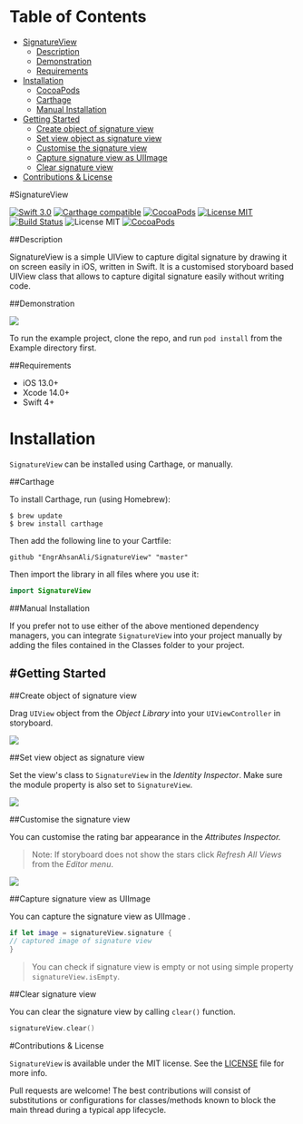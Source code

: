 # Table of Contents

- [SignatureView](#section-id-4)
  - [Description](#section-id-10)
  - [Demonstration](#section-id-16)
  - [Requirements](#section-id-26)
- [Installation](#section-id-32)
  - [CocoaPods](#section-id-37)
  - [Carthage](#section-id-63)
  - [Manual Installation](#section-id-82)
- [Getting Started](#section-id-87)
  - [Create object of signature view](#section-id-90)
  - [Set view object as signature view](#section-id-104)
  - [Customise the signature view](#section-id-112)
  - [Capture signature view as UIImage](#section-id-132)
  - [Clear signature view](#section-id-150)
- [Contributions & License](#section-id-156)


<div id='section-id-4'/>

#SignatureView

[![Swift 3.0](https://img.shields.io/badge/Swift-3.0-orange.svg?style=flat)](https://developer.apple.com/swift/) [![Carthage compatible](https://img.shields.io/badge/Carthage-compatible-4BC51D.svg?style=flat)](https://github.com/Carthage/Carthage) [![CocoaPods](https://img.shields.io/cocoapods/v/SignatureView.svg)](http://cocoadocs.org/docsets/SignatureView) [![License MIT](https://img.shields.io/badge/License-MIT-blue.svg?style=flat)](https://github.com/Carthage/Carthage) [![Build Status](https://travis-ci.org/EngrAhsanAli/SignatureView.svg?branch=master)](https://travis-ci.org/EngrAhsanAli/SignatureView) 
![License MIT](https://img.shields.io/github/license/mashape/apistatus.svg) [![CocoaPods](https://img.shields.io/cocoapods/p/SignatureView.svg)]()


<div id='section-id-10'/>

##Description


SignatureView is a simple UIView to capture digital signature by drawing it on screen easily in iOS, written in Swift. It is a customised storyboard based UIView class that allows to capture digital signature easily without writing code.


<div id='section-id-16'/>

##Demonstration



![](https://github.com/EngrAhsanAli/SignatureView/blob/master/Screenshots/demo.gif)


To run the example project, clone the repo, and run `pod install` from the Example directory first.


<div id='section-id-26'/>

##Requirements

- iOS 13.0+
- Xcode 14.0+
- Swift 4+

<div id='section-id-32'/>

# Installation

`SignatureView` can be installed using Carthage, or manually.


<div id='section-id-37'/>

<div id='section-id-63'/>

##Carthage

To install Carthage, run (using Homebrew):
```
$ brew update
$ brew install carthage
```
Then add the following line to your Cartfile:

```
github "EngrAhsanAli/SignatureView" "master"
```

Then import the library in all files where you use it:
```swift
import SignatureView
```


<div id='section-id-82'/>

##Manual Installation

If you prefer not to use either of the above mentioned dependency managers, you can integrate `SignatureView` into your project manually by adding the files contained in the Classes folder to your project.


<div id='section-id-87'/>

#Getting Started
----------

<div id='section-id-90'/>

##Create object of signature view

Drag `UIView` object from the *Object Library* into your `UIViewController` in storyboard.

![](https://github.com/EngrAhsanAli/SignatureView/blob/master/Screenshots/Step1.png)

<div id='section-id-104'/>

##Set view object as signature view

Set the view's class to `SignatureView` in the *Identity Inspector*.
Make sure the module property is also set to  `SignatureView`.

![](https://github.com/EngrAhsanAli/SignatureView/blob/master/Screenshots/Step2.png)

<div id='section-id-112'/>

##Customise the signature view

You can customise the rating bar appearance in the *Attributes Inspector.* 

> Note: If storyboard does not show the stars click *Refresh All Views* from the *Editor menu*.

![](https://github.com/EngrAhsanAli/SignatureView/blob/master/Screenshots/Step3.png)

<div id='section-id-132'/>

##Capture signature view as UIImage

You can capture the signature view as UIImage .

```swift
if let image = signatureView.signature {
// captured image of signature view
}
```

> You can check if signature view is empty or not using simple property `signatureView.isEmpty`.

<div id='section-id-150'/>

##Clear signature view

You can clear the signature view by calling `clear()` function.

```swift
signatureView.clear()
```

<div id='section-id-156'/>

#Contributions & License

`SignatureView` is available under the MIT license. See the [LICENSE](./LICENSE) file for more info.

Pull requests are welcome! The best contributions will consist of substitutions or configurations for classes/methods known to block the main thread during a typical app lifecycle.


